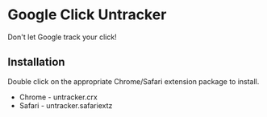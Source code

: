 # Google Click Untracker

Don't let Google track your click!

## Installation

Double click on the appropriate Chrome/Safari extension package to
install.

* Chrome - untracker.crx
* Safari - untracker.safariextz
